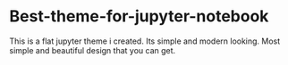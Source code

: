 # Best-theme-for-jupyter-notebook
This is a flat jupyter theme i created. Its simple and modern looking. Most simple and beautiful design that you can get.
